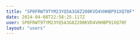 ```yaml
---
title: "SP0FRWT9TYM23YQ5A3G8Z200KVD4VHHBP91XQ70F"
date: 2024-04-08T22:58:25.117Z
user: SP0FRWT9TYM23YQ5A3G8Z200KVD4VHHBP91XQ70F
layout: "users"
---
```

    